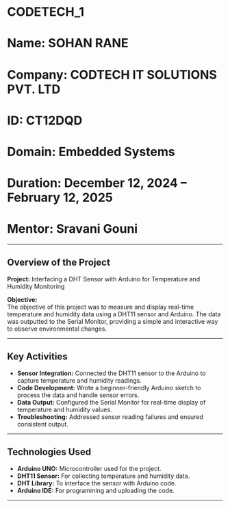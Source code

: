 # CODETECH_1
# Name: SOHAN RANE  
# Company: CODTECH IT SOLUTIONS PVT. LTD  
# ID: CT12DQD  
# Domain: Embedded Systems  
# Duration: December 12, 2024 – February 12, 2025  
# Mentor: Sravani Gouni  

---

## Overview of the Project  
**Project:** Interfacing a DHT Sensor with Arduino for Temperature and Humidity Monitoring  

**Objective:**  
The objective of this project was to measure and display real-time temperature and humidity data using a DHT11 sensor and Arduino. The data was outputted to the Serial Monitor, providing a simple and interactive way to observe environmental changes.  

---

## Key Activities  
- **Sensor Integration:** Connected the DHT11 sensor to the Arduino to capture temperature and humidity readings.  
- **Code Development:** Wrote a beginner-friendly Arduino sketch to process the data and handle sensor errors.  
- **Data Output:** Configured the Serial Monitor for real-time display of temperature and humidity values.  
- **Troubleshooting:** Addressed sensor reading failures and ensured consistent output.  

---

## Technologies Used  
- **Arduino UNO:** Microcontroller used for the project.  
- **DHT11 Sensor:** For collecting temperature and humidity data.  
- **DHT Library:** To interface the sensor with Arduino code.  
- **Arduino IDE:** For programming and uploading the code.  

---
